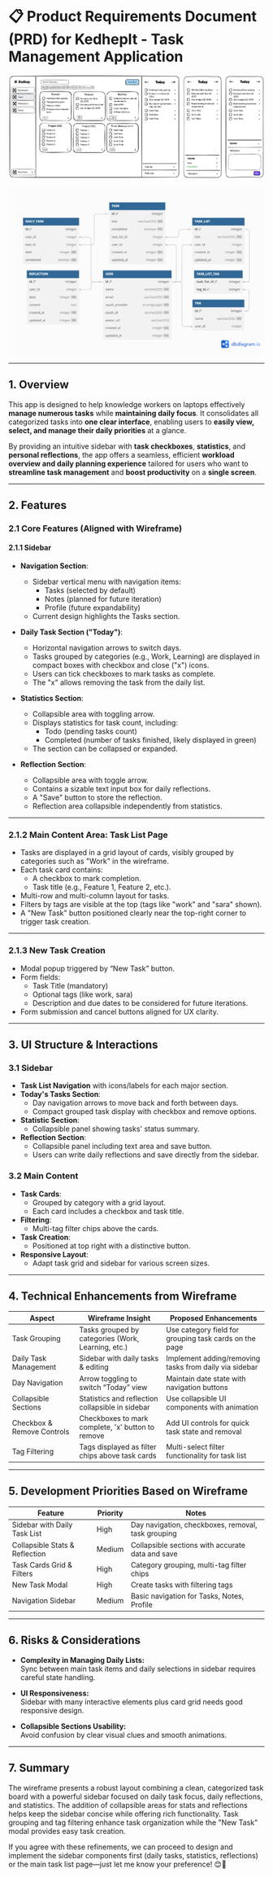 # 📋 Product Requirements Document (PRD) for KedhepIt - Task Management Application

![alt text](wireframe.png)

![alt text](db-schema.png)

---

## 1. Overview

This app is designed to help knowledge workers on laptops effectively **manage numerous tasks** while **maintaining daily focus**. It consolidates all categorized tasks into **one clear interface**, enabling users to **easily view, select, and manage their daily priorities** at a glance.

By providing an intuitive sidebar with **task checkboxes**, **statistics**, and **personal reflections**, the app offers a seamless, efficient **workload overview and daily planning experience** tailored for users who want to **streamline task management** and **boost productivity** on a **single screen**.


---

## 2. Features

### 2.1 Core Features (Aligned with Wireframe)

#### 2.1.1 Sidebar

- **Navigation Section**:
  - Sidebar vertical menu with navigation items:
    - Tasks (selected by default)
    - Notes (planned for future iteration)
    - Profile (future expandability)
  - Current design highlights the Tasks section.

- **Daily Task Section ("Today")**:
  - Horizontal navigation arrows to switch days.
  - Tasks grouped by categories (e.g., Work, Learning) are displayed in compact boxes with checkbox and close ("x") icons.
  - Users can tick checkboxes to mark tasks as complete.
  - The "x" allows removing the task from the daily list.
  
- **Statistics Section**:
  - Collapsible area with toggling arrow.
  - Displays statistics for task count, including:
    - Todo (pending tasks count)
    - Completed (number of tasks finished, likely displayed in green)
  - The section can be collapsed or expanded.

- **Reflection Section**:
  - Collapsible area with toggle arrow.
  - Contains a sizable text input box for daily reflections.
  - A "Save" button to store the reflection.
  - Reflection area collapsible independently from statistics.

---

### 2.1.2 Main Content Area: Task List Page

- Tasks are displayed in a grid layout of cards, visibly grouped by categories such as "Work" in the wireframe.
- Each task card contains:
  - A checkbox to mark completion.
  - Task title (e.g., Feature 1, Feature 2, etc.).
- Multi-row and multi-column layout for tasks.
- Filters by tags are visible at the top (tags like "work" and "sara" shown).
- A "New Task" button positioned clearly near the top-right corner to trigger task creation.

---

### 2.1.3 New Task Creation

- Modal popup triggered by “New Task” button.
- Form fields:
  - Task Title (mandatory)
  - Optional tags (like work, sara)
  - Description and due dates to be considered for future iterations.
- Form submission and cancel buttons aligned for UX clarity.

---

## 3. UI Structure & Interactions

### 3.1 Sidebar

- **Task List Navigation** with icons/labels for each major section.
- **Today's Tasks Section**:
  - Day navigation arrows to move back and forth between days.
  - Compact grouped task display with checkbox and remove options.
- **Statistic Section**:
  - Collapsible panel showing tasks' status summary.
- **Reflection Section**:
  - Collapsible panel including text area and save button.
  - Users can write daily reflections and save directly from the sidebar.

### 3.2 Main Content

- **Task Cards**:
  - Grouped by category with a grid layout.
  - Each card includes a checkbox and task title.
- **Filtering**:
  - Multi-tag filter chips above the cards.
- **Task Creation**:
  - Positioned at top right with a distinctive button.
- **Responsive Layout**:
  - Adapt task grid and sidebar for various screen sizes.

---

## 4. Technical Enhancements from Wireframe

| Aspect                         | Wireframe Insight                                    | Proposed Enhancements                                   |
|-------------------------------|-----------------------------------------------------|---------------------------------------------------------|
| Task Grouping                 | Tasks grouped by categories (Work, Learning, etc.)  | Use category field for grouping task cards on the page  |
| Daily Task Management         | Sidebar with daily tasks & editing                   | Implement adding/removing tasks from daily via sidebar  |
| Day Navigation               | Arrow toggling to switch “Today” view                | Maintain date state with navigation buttons             |
| Collapsible Sections         | Statistics and reflection collapsible in sidebar    | Use collapsible UI components with animation            |
| Checkbox & Remove Controls   | Checkboxes to mark complete, 'x' button to remove   | Add UI controls for quick task state and removal        |
| Tag Filtering                | Tags displayed as filter chips above task cards      | Multi-select filter functionality for task list         |

---

## 5. Development Priorities Based on Wireframe

| Feature                      | Priority | Notes                                             |
|------------------------------|----------|---------------------------------------------------|
| Sidebar with Daily Task List  | High     | Day navigation, checkboxes, removal, task grouping |
| Collapsible Stats & Reflection| Medium   | Collapsible sections with accurate data and save |
| Task Cards Grid & Filters     | High     | Category grouping, multi-tag filter chips         |
| New Task Modal               | High     | Create tasks with filtering tags                   |
| Navigation Sidebar           | Medium   | Basic navigation for Tasks, Notes, Profile        |

---

## 6. Risks & Considerations

- **Complexity in Managing Daily Lists:**  
  Sync between main task items and daily selections in sidebar requires careful state handling.

- **UI Responsiveness:**  
  Sidebar with many interactive elements plus card grid needs good responsive design.

- **Collapsible Sections Usability:**  
  Avoid confusion by clear visual clues and smooth animations.

---

## 7. Summary

The wireframe presents a robust layout combining a clean, categorized task board with a powerful sidebar focused on daily task focus, daily reflections, and statistics. The addition of collapsible areas for stats and reflections helps keep the sidebar concise while offering rich functionality. Task grouping and tag filtering enhance task organization while the "New Task" modal provides easy task creation.

If you agree with these refinements, we can proceed to design and implement the sidebar components first (daily tasks, statistics, reflections) or the main task list page—just let me know your preference! 😊🚀
